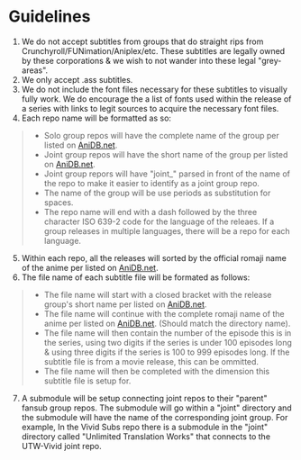 Guidelines
==========

1. We do not accept subtitles from groups that do straight rips from
   Crunchyroll/FUNimation/Aniplex/etc. These subtitles are legally owned by these
   corporations & we wish to not wander into these legal "grey-areas".
2. We only accept .ass subtitles.
3. We do not include the font files necessary for these subtitles to visually fully work.
   We do encourage the a list of fonts used within the release of a series with links to
   legit sources to acquire the necessary font files.
4. Each repo name will be formatted as so:
>  * Solo group repos will have the complete name of the group per listed on
>    [AniDB.net](http://anidb.net).
>  * Joint group repos will have the short name of the group per listed on
>    [AniDB.net](http://anidb.net).
>  * Joint group repors will have "joint_" parsed in front of the name of the repo to
>    make it easier to identify as a joint group repo.
>  * The name of the group will be use periods as substitution for spaces.
>  * The repo name will end with a dash followed by the three character ISO 639-2 code
>    for the language of the releaes. If a group releases in multiple languages, there
>    will be a repo for each language.
5. Within each repo, all the releases will sorted by the official romaji name of the anime
   per listed on [AniDB.net](http://anidb.net).
6. The file name of each subtitle file will be formated as follows:
>  * The file name will start with a closed bracket with the release group's short name
>    per listed on [AniDB.net](http://anidb.net).
>  * The file name will continue with the complete romaji name of the anime per listed on
>    [AniDB.net](http://anidb.net). (Should match the directory name).
>  * The file name will then contain the number of the episode this is in the series,
>    using two digits if the series is under 100 episodes long & using three digits if
>    the series is 100 to 999 episodes long. If the subtitle file is from a movie
>    release, this can be ommitted.
>  * The file name will then be completed with the dimension this subtitle file is setup
>    for.
7. A submodule will be setup connecting joint repos to their "parent" fansub group repos.
   The submodule will go within a "joint" directory and the submodule will have the name
   of the corresponding joint group. For example, In the Vivid Subs repo there is a
   submodule in the "joint" directory called "Unlimited Translation Works" that connects
   to the UTW-Vivid joint repo.
